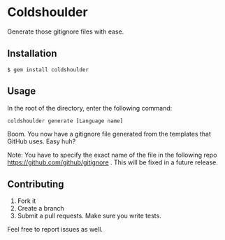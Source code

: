 # Coldshoulder

Generate those gitignore files with ease.

## Installation

    $ gem install coldshoulder

## Usage

In the root of the directory, enter the following command:

    coldshoulder generate [Language name]

Boom.  You now have a gitignore file generated from the templates that GitHub uses.  Easy huh?

Note:  You have to specify the exact name of the file in the following repo https://github.com/github/gitignore .  This will be fixed in a future release.


## Contributing

1. Fork it
2. Create a branch
3. Submit a pull requests.  Make sure you write tests.

Feel free to report issues as well.

